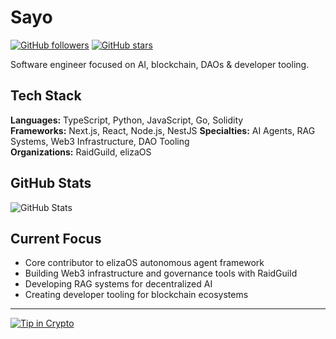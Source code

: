 # Sayo

[![GitHub followers](https://img.shields.io/github/followers/wtfsayo?label=Follow&style=social)](https://github.com/wtfsayo)
[![GitHub stars](https://img.shields.io/github/stars/wtfsayo?label=Stars&style=social)](https://github.com/wtfsayo)

Software engineer focused on AI, blockchain, DAOs & developer tooling.

## Tech Stack

**Languages:** TypeScript, Python, JavaScript, Go, Solidity  
**Frameworks:** Next.js, React, Node.js, NestJS
**Specialties:** AI Agents, RAG Systems, Web3 Infrastructure, DAO Tooling  
**Organizations:** RaidGuild, elizaOS

## GitHub Stats

![GitHub Stats](https://github-readme-stats.vercel.app/api?username=wtfsayo&show_icons=true&theme=dark&hide_border=true)

## Current Focus

- Core contributor to elizaOS autonomous agent framework
- Building Web3 infrastructure and governance tools with RaidGuild
- Developing RAG systems for decentralized AI
- Creating developer tooling for blockchain ecosystems

---

[![Tip in Crypto](https://tip.md/badge.svg)](https://tip.md/wtfsayo)